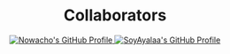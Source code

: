 <div align="center">

# Collaborators

<p align="center">
  <a href="https://github.com/Nowacho">
    <img src="https://github-widgetbox.vercel.app/api/profile?username=Nowacho&data=followers,repositories,stars,commits" alt="Nowacho's GitHub Profile">
  </a>
  <a href="https://github.com/SoyAyalaa">
    <img src="https://github-widgetbox.vercel.app/api/profile?username=SoyAyalaa&data=followers,repositories,stars,commits" alt="SoyAyalaa's GitHub Profile">
  </a>
</p>

</div>
